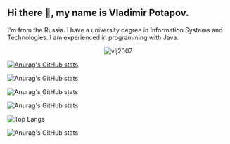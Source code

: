 ## Hi there 👋, my name is Vladimir Potapov.
I'm from the Russia.
I have a university degree in Information Systems and Technologies. I am experienced in programming with Java.


<p align="center"> <img src="https://komarev.com/ghpvc/?username=vlj2007&label=Profile%20views&style=flat-square&abbreviated=true" alt="vlj2007" /> </p>




[![Anurag's GitHub stats](https://github-readme-stats.vercel.app/api?username=vlj2007)](https://github.com/vlj2007/github-readme-stats)

![Anurag's GitHub stats](https://github-readme-stats.vercel.app/api?username=vlj2007&show=reviews,discussions_started,discussions_answered,prs_merged,prs_merged_percentage)

![Anurag's GitHub stats](https://github-readme-stats.vercel.app/api?username=vlj2007&show_icons=true)

![Anurag's GitHub stats](https://github-readme-stats.vercel.app/api?username=vlj2007&commits_year=2025)

![Top Langs](https://github-readme-stats.vercel.app/api/top-langs/?username=vlj2007&stats_format=bytes)

![Anurag's GitHub stats](https://github-readme-stats.vercel.app/api?username=vlj2007&show_icons=true&theme=radical)





<!--
**vlj2007/vlj2007** is a ✨ _special_ ✨ repository because its `README.md` (this file) appears on your GitHub profile.

Here are some ideas to get you started:

- 🔭 I’m currently working on ...
- 🌱 I’m currently learning ...
- 👯 I’m looking to collaborate on ...
- 🤔 I’m looking for help with ...
- 💬 Ask me about ...
- 📫 How to reach me: ...
- 😄 Pronouns: ...
- ⚡ Fun fact: ...
-->

